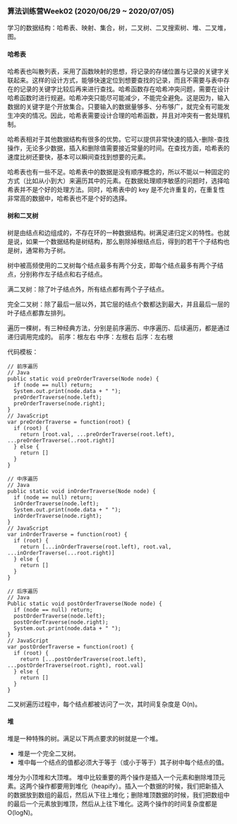 ### 算法训练营Week02 (2020/06/29 ~ 2020/07/05)

学习的数据结构：哈希表、映射、集合，树，二叉树、二叉搜索树、堆、二叉堆，图。

#### 哈希表
哈希表也叫散列表，采用了函数映射的思想，将记录的存储位置与记录的关键字关联起来。这样的设计方式，能够快速定位到想要查找的记录，而且不需要与表中存在的记录的关键字比较后再来进行查找。哈希函数存在哈希冲突问题，需要在设计哈希函数时进行规避。哈希冲突只能尽可能减少，不能完全避免。这是因为，输入数据的关键字是个开放集合。只要输入的数据量够多、分布够广，就完全有可能发生冲突的情况。因此，哈希表需要设计合理的哈希函数，并且对冲突有一套处理机制。

哈希表相对于其他数据结构有很多的优势。它可以提供非常快速的插入-删除-查找操作，无论多少数据，插入和删除值需要接近常量的时间。在查找方面，哈希表的速度比树还要快，基本可以瞬间查找到想要的元素。

哈希表也有一些不足。哈希表中的数据是没有顺序概念的，所以不能以一种固定的方式（比如从小到大）来遍历其中的元素。在数据处理顺序敏感的问题时，选择哈希表并不是个好的处理方法。同时，哈希表中的 key 是不允许重复的，在重复性非常高的数据中，哈希表也不是个好的选择。

#### 树和二叉树
树是由结点和边组成的，不存在环的一种数据结构。树满足递归定义的特性。也就是说，如果一个数据结构是树结构，那么剔除掉根结点后，得到的若干个子结构也是树，通常称为子树。

树中被高频使用的二叉树每个结点最多有两个分支，即每个结点最多有两个子结点，分别称作左子结点和右子结点。

满二叉树：除了叶子结点外，所有结点都有两个子子结点。

完全二叉树：除了最后一层以外，其它层的结点个数都达到最大，并且最后一层的叶子结点都靠左排列。

遍历一棵树，有三种经典方法，分别是前序遍历、中序遍历、后续遍历，都是通过递归调用完成的。
前序：根左右
中序：左根右
后序：左右根

代码模板：
```
// 前序遍历
// Java
public static void preOrderTraverse(Node node) {
  if (node == null) return;
  System.out.print(node.data + " ");
  preOrderTraverse(node.left);
  preOrderTraverse(node.right);
}
// JavaScript
var preOrderTraverse = function(root) {
  if (root) {
    return [root.val, ...preOrderTraverse(root.left), ...preOrderTraverse(..root.right)]
  } else {
    return []
  }
}

// 中序遍历
// Java
public static void inOrderTraverse(Node node) {
  if (node == null) return;
  inOrderTraverse(node.left);
  System.out.print(node.data + " ");
  inOrderTraverse(node.right);
}
// JavaScript
var inOrderTraverse = function(root) {
  if (root) {
    return [...inOrderTraverse(root.left), root.val, ...inOrderTraverse(...root.right)]
  } else {
    return []
  }
}

// 后序遍历
// Java
Public static void postOrderTraverse(Node node) {
  if (node == null) return;
  postOrderTraverse(node.left);
  postOrderTraverse(node.right);
  System.out.print(node.data + " ");
}
// JavaScript
var postOrderTraverse = function(root) {
  if (root) {
    return [...postOrderTraverse(root.left), ...postOrderTraverse(root.right), root.val]
  } else {
    return []
  }
}
```
二叉树遍历过程中，每个结点都被访问了一次，其时间复杂度是 O(n)。

#### 堆
堆是一种特殊的树。满足以下两点要求的树就是一个堆。
- 堆是一个完全二叉树。
- 堆中每一个结点的值都必须大于等于（或小于等于）其子树中每个结点的值。

堆分为小顶堆和大顶堆。
堆中比较重要的两个操作是插入一个元素和删除堆顶元素。这两个操作都要用到堆化（heapify）。插入一个数据的时候，我们把新插入的数据放到数组的最后，然后从下往上堆化；删除堆顶数据的时候，我们把数组中的最后一个元素放到堆顶，然后从上往下堆化。这两个操作的时间复杂度都是O(logN)。

